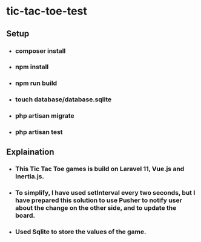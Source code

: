 # tic-tac-toe-test

## Setup

- ### composer install
- ### npm install
- ### npm run build
- ### touch database/database.sqlite
- ### php artisan migrate
- ### php artisan test


## Explaination


- ### This Tic Tac Toe games is build on Laravel 11, Vue.js and Inertia.js.
- ### To simplify, I have used setInterval every two seconds, but I have prepared this solution to use Pusher to notify user about the change on the other side, and to update the board.
- ### Used Sqlite to store the values of the game.
